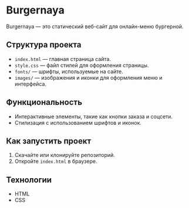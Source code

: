 # Burgernaya

Burgernaya — это статический веб-сайт для онлайн-меню бургерной.

## Структура проекта

- `index.html` — главная страница сайта.
- `style.css` — файл стилей для оформления страницы.
- `fonts/` — шрифты, используемые на сайте.
- `images/` — изображения и иконки для оформления меню и интерфейса.

## Функциональность

- Интерактивные элементы, такие как кнопки заказа и соцсети.
- Стилизация с использованием шрифтов и иконок.

## Как запустить проект

1. Скачайте или клонируйте репозиторий.
2. Откройте `index.html` в браузере.

## Технологии

- HTML
- CSS